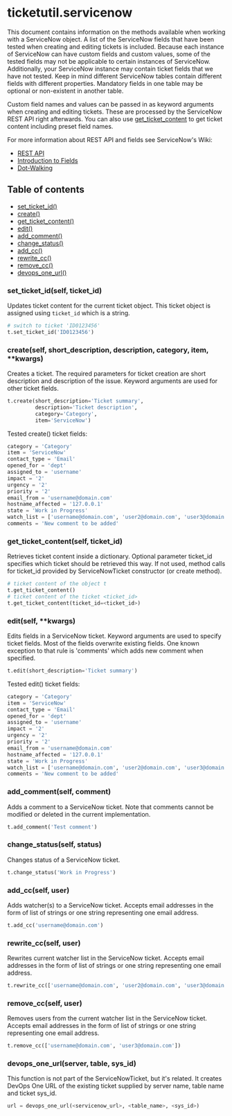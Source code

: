# ticketutil.servicenow

This document contains information on the methods available when working
with a ServiceNow object. A list of the ServiceNow fields that have been
tested when creating and editing tickets is included. Because each
instance of ServiceNow can have custom fields and custom values, some
of the tested fields may not be applicable to certain instances of ServiceNow.
Additionally, your ServiceNow instance may contain ticket fields that we have
not tested. Keep in mind different ServiceNow tables contain different
fields with different properties. Mandatory fields in one table may be optional
or non-existent in another table.

Custom field names and values can be passed in as keyword arguments when
creating and editing tickets. These are processed by the ServiceNow REST API
right afterwards. You can also use [get_ticket_content](#content) to get ticket
content including preset field names.

For more information about REST API and fields see ServiceNow's Wiki:
- [REST API](http://wiki.servicenow.com/index.php?title=REST_API)
- [Introduction to Fields](http://wiki.servicenow.com/index.php?title=Introduction_to_Fields)
- [Dot-Walking](http://wiki.servicenow.com/index.php?title=Dot-Walking)


## Table of contents
- [set_ticket_id()](#set_ticket)
- [create()](#create)
- [get_ticket_content()](#content)
- [edit()](#edit)
- [add_comment()](#comment)
- [change_status()](#status)
- [add_cc()](#add_cc)
- [rewrite_cc()](#rewrite_cc)
- [remove_cc()](#remove_cc)
- [devops_one_url()](#devops_one)

### set_ticket_id(self, ticket_id)

Updates ticket content for the current ticket object. This ticket object is
assigned using `ticket_id` which is a string.

```python
# switch to ticket 'ID0123456'
t.set_ticket_id('ID0123456')
```

### create(self, short_description, description, category, item, \*\*kwargs) <a name="create"></a>

Creates a ticket. The required parameters for ticket creation are
short description and description of the issue. Keyword arguments are used
for other ticket fields.

```python
t.create(short_description='Ticket summary',
         description='Ticket description',
         category='Category',
         item='ServiceNow')
```

Tested create() ticket fields:

```python
category = 'Category'
item = 'ServiceNow'
contact_type = 'Email'
opened_for = 'dept'
assigned_to = 'username'
impact = '2'
urgency = '2'
priority = '2'
email_from = 'username@domain.com'
hostname_affected = '127.0.0.1'
state = 'Work in Progress'
watch_list = ['username@domain.com', 'user2@domain.com', 'user3@domain.com']
comments = 'New comment to be added'
```

### get_ticket_content(self, ticket_id) <a name="content"></a>

Retrieves ticket content inside a dictionary. Optional parameter ticket_id
specifies which ticket should be retrieved this way. If not used, method calls
for ticket_id provided by ServiceNowTicket constructor (or create method).

```python
# ticket content of the object t
t.get_ticket_content()
# ticket content of the ticket <ticket_id>
t.get_ticket_content(ticket_id=<ticket_id>)
```

### edit(self, \*\*kwargs) <a name="edit"></a>

Edits fields in a ServiceNow ticket. Keyword arguments are used to
specify ticket fields. Most of the fields overwrite existing fields.
One known exception to that rule is 'comments' which adds new comment when
specified.

```python
t.edit(short_description='Ticket summary')
```

Tested edit() ticket fields:

```python
category = 'Category'
item = 'ServiceNow'
contact_type = 'Email'
opened_for = 'dept'
assigned_to = 'username'
impact = '2'
urgency = '2'
priority = '2'
email_from = 'username@domain.com'
hostname_affected = '127.0.0.1'
state = 'Work in Progress'
watch_list = ['username@domain.com', 'user2@domain.com', 'user3@domain.com']
comments = 'New comment to be added'
```

### add_comment(self, comment) <a name="comment"></a>

Adds a comment to a ServiceNow ticket. Note that comments cannot be modified
or deleted in the current implementation.

```python
t.add_comment('Test comment')
```

### change_status(self, status) <a name="status"></a>

Changes status of a ServiceNow ticket.

```python
t.change_status('Work in Progress')
```

### add_cc(self, user) <a name="add_cc"></a>

Adds watcher(s) to a ServiceNow ticket. Accepts email addresses in the form
of list of strings or one string representing one email address.

```python
t.add_cc('username@domain.com')
```

### rewrite_cc(self, user) <a name="rewrite_cc"></a>

Rewrites current watcher list in the ServiceNow ticket. Accepts email addresses
in the form of list of strings or one string representing
one email address.

```python
t.rewrite_cc(['username@domain.com', 'user2@domain.com', 'user3@domain.com'])
```

### remove_cc(self, user) <a name="remove_cc"></a>

Removes users from the current watcher list in the ServiceNow ticket. Accepts
email addresses in the form of list of strings or one string representing
one email address.

```python
t.remove_cc(['username@domain.com', 'user3@domain.com'])
```

### devops_one_url(server, table, sys_id) <a name="devops_one"></a>

This function is not part of the ServiceNowTicket, but it's related. It creates
DevOps One URL of the existing ticket supplied by server name, table name and
ticket sys_id.

```python
url = devops_one_url(<servicenow_url>, <table_name>, <sys_id>)
```
